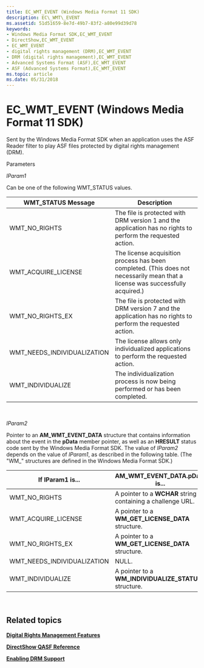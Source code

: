 ```yaml
---
title: EC_WMT_EVENT (Windows Media Format 11 SDK)
description: EC\_WMT\_EVENT
ms.assetid: 51d51659-8e7d-49b7-83f2-a80e99d39d78
keywords:
- Windows Media Format SDK,EC_WMT_EVENT
- DirectShow,EC_WMT_EVENT
- EC_WMT_EVENT
- digital rights management (DRM),EC_WMT_EVENT
- DRM (digital rights management),EC_WMT_EVENT
- Advanced Systems Format (ASF),EC_WMT_EVENT
- ASF (Advanced Systems Format),EC_WMT_EVENT
ms.topic: article
ms.date: 05/31/2018
---
```


# EC_WMT_EVENT (Windows Media Format 11 SDK)

Sent by the Windows Media Format SDK when an application uses the ASF Reader filter to play ASF files protected by digital rights management (DRM).

Parameters

*lParam1*

Can be one of the following WMT\_STATUS values.



| WMT\_STATUS Message           | Description                                                                                                                    |
|-------------------------------|--------------------------------------------------------------------------------------------------------------------------------|
| WMT\_NO\_RIGHTS               | The file is protected with DRM version 1 and the application has no rights to perform the requested action.                    |
| WMT\_ACQUIRE\_LICENSE         | The license acquisition process has been completed. (This does not necessarily mean that a license was successfully acquired.) |
| WMT\_NO\_RIGHTS\_EX           | The file is protected with DRM version 7 and the application has no rights to perform the requested action.                    |
| WMT\_NEEDS\_INDIVIDUALIZATION | The license allows only individualized applications to perform the requested action.                                           |
| WMT\_INDIVIDUALIZE            | The individualization process is now being performed or has been completed.                                                    |



 

*lParam2*

Pointer to an **AM\_WMT\_EVENT\_DATA** structure that contains information about the event in the **pData** member pointer, as well as an **HRESULT** status code sent by the Windows Media Format SDK. The value of *lParam2* depends on the value of *lParam1*, as described in the following table. (The "WM\_" structures are defined in the Windows Media Format SDK.)



| If lParam1 is...              | AM\_WMT\_EVENT\_DATA.pData is...                            |
|-------------------------------|-------------------------------------------------------------|
| WMT\_NO\_RIGHTS               | A pointer to a **WCHAR** string containing a challenge URL. |
| WMT\_ACQUIRE\_LICENSE         | A pointer to a **WM\_GET\_LICENSE\_DATA** structure.        |
| WMT\_NO\_RIGHTS\_EX           | A pointer to a **WM\_GET\_LICENSE\_DATA** structure.        |
| WMT\_NEEDS\_INDIVIDUALIZATION | NULL.                                                       |
| WMT\_INDIVIDUALIZE            | A pointer to a **WM\_INDIVIDUALIZE\_STATUS** structure.     |



 

## Related topics

<dl> <dt>

[**Digital Rights Management Features**](digital-rights-management-features.md)
</dt> <dt>

[**DirectShow QASF Reference**](directshow-qasf-reference.md)
</dt> <dt>

[**Enabling DRM Support**](enabling-drm-support.md)
</dt> </dl>

 

 




